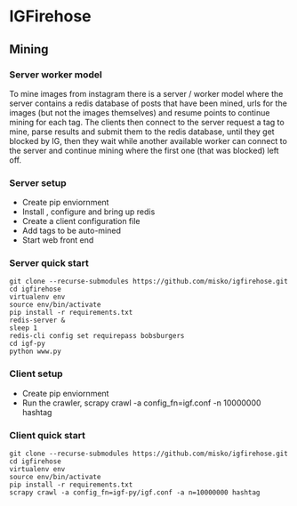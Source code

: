 # IGFirehose

## Mining

### Server worker model

To mine images from instagram there is a server / worker model where the server contains a redis database of posts that have been mined, urls for the images (but not the images themselves) and resume points to continue mining for each tag. The clients then connect to the server request a tag to mine, parse results and submit them to the redis database, until they get blocked by IG, then they wait while another available worker can connect to the server and continue mining where the first one (that was blocked) left off.

### Server setup

* Create pip enviornment
* Install , configure and bring up redis
* Create a client configuration file
* Add tags to be auto-mined
* Start web front end

### Server quick start
```
git clone --recurse-submodules https://github.com/misko/igfirehose.git
cd igfirehose
virtualenv env
source env/bin/activate
pip install -r requirements.txt
redis-server &
sleep 1
redis-cli config set requirepass bobsburgers
cd igf-py
python www.py
```


### Client setup

* Create pip enviornment
* Run the crawler, scrapy crawl -a config_fn=igf.conf -n 10000000 hashtag


### Client quick start
```
git clone --recurse-submodules https://github.com/misko/igfirehose.git
cd igfirehose
virtualenv env
source env/bin/activate
pip install -r requirements.txt
scrapy crawl -a config_fn=igf-py/igf.conf -a n=10000000 hashtag
```
